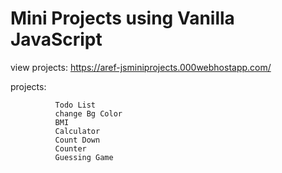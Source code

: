 # Mini Projects using Vanilla JavaScript

view projects: https://aref-jsminiprojects.000webhostapp.com/

projects:
```
          Todo List
          change Bg Color
          BMI
          Calculator
          Count Down
          Counter
          Guessing Game
```
